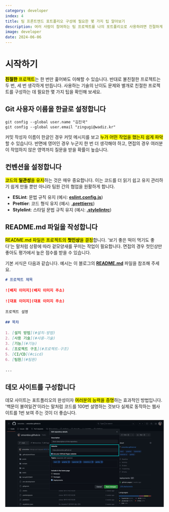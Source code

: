 ```yaml
---
category: developer
index: 4
title: 팀 프론트엔드 포트폴리오 구성에 필요한 몇 가지 팁 알아보기
description: 여러 사람이 참여하는 팀 프로젝트를 나의 포트폴리오로 사용하려면 친절하게 구성해야 합니다. 친절한 프로젝트는 면접관에게 긍정적인 인상을 주고 나 스스로도 자신 있게 프로젝트를 소개할 수 있습니다.
image: developer
date: 2024-06-06
---
```


# 시작하기

<mark>**친절한** 프로젝트</mark>는 한 번만 훑어봐도 이해할 수 있습니다. 반대로 불친절한 프로젝트는 두 번, 세 번 생각하게 만듭니다. 사용하는 기술의 난이도 문제와 별개로 친절한 프로젝트를 구성하는 데 필요한 몇 가지 팁을 확인해 보세요.

## Git 사용자 이름을 한글로 설정합니다

```shell{promptUser: user}{promptHost: localhost}
git config --global user.name "김진국"
git config --global user.email "zingugi@wadiz.kr"
```

커밋 작성자 이름이 한글인 경우 커밋 메시지를 보고 <mark>누가 어떤 작업을 했는지 쉽게 파악</mark>할 수 있습니다. 반면에 영어인 경우 누군지 한 번 더 생각해야 하고, 면접의 경우 여러분이 작업하지 않은 영역까지 질문을 받을 확률이 높습니다.

## 컨벤션을 설정합니다

<mark>코드의 **일관성**을 유지</mark>하는 것은 매우 중요합니다. 이는 코드를 더 읽기 쉽고 유지 관리하기 쉽게 만들 뿐만 아니라 팀원 간의 협업을 원활하게 합니다.

* **ESLint**: 문법 규칙 유지 (예시: [**eslint.config.js**](https://github.com/aroundus/aroundus.github.io/blob/main/eslint.config.js))
* **Prettier**: 코드 형식 유지 (예시: [**.prettierrc**](https://github.com/aroundus/aroundus.github.io/blob/main/.prettierrc))
* **Stylelint**: 스타일 문법 규칙 유지 (예시: [**.stylelintrc**](https://github.com/aroundus/aroundus.github.io/blob/main/.stylelintrc.json))

## README.md 파일을 작성합니다

<mark>README.md 파일은 프로젝트의 **첫인상**을 결정</mark>합니다. '보기 좋은 떡이 먹기도 좋다'는 말처럼 상황에 따라 겉모양새를 꾸미는 작업이 필요합니다. 면접의 경우 첫인상만 좋아도 평가에서 높은 점수를 받을 수 있습니다.

기본 서식은 다음과 같습니다. 예시는 이 블로그의 [**README.md**](https://github.com/aroundus/aroundus.github.io) 파일을 참조해 주세요.

```markdown
# 프로젝트 제목

![배지 이미지](배지 이미지 주소)

![대표 이미지](대표 이미지 주소)

프로젝트 설명

## 목차

1. [설치 방법](#설치-방법)
2. [사용 기술](#사용-기술)
3. [기능](#기능)
4. [프로젝트 구조](#프로젝트-구조)
5. [CI/CD](#cicd)
6. [팀원](#팀원)

...
```

## 데모 사이트를 구성합니다

데모 사이트는 포트폴리오의 완성이자 <mark>여러분의 능력을 증명</mark>하는 효과적인 방법입니다. '백문이 불여일견'이라는 말처럼 코드를 100번 설명하는 것보다 실제로 동작하는 웹사이트를 1번 보여 주는 것이 더 좋습니다.

![저장소 Website 필드 활용하기](./aroundus-github-io-about-website.jpg)
